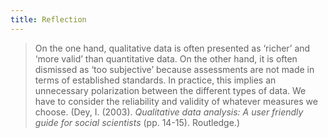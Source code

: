 ```yaml
---
title: Reflection
---
```


> On the one hand, qualitative data is often presented as ‘richer’ and ‘more valid’ than quantitative data. On the other hand, it is often dismissed as ‘too subjective’ because assessments are not made in terms of established standards. In practice, this implies an unnecessary polarization between the different types of data. We have to consider the reliability and validity of whatever measures we choose. (Dey, I. (2003). *Qualitative data analysis: A user friendly guide for social scientists* (pp. 14-15). Routledge.)

